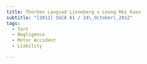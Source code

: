 ```yaml
---
title: Thorben Langvad Linneberg v Leong Mei Kuen 
subtitle: "[2012] SGCA 61 / 24\_October\_2012"
tags:
  - Tort
  - Negligence
  - Motor Accident
  - Liability

---
```


